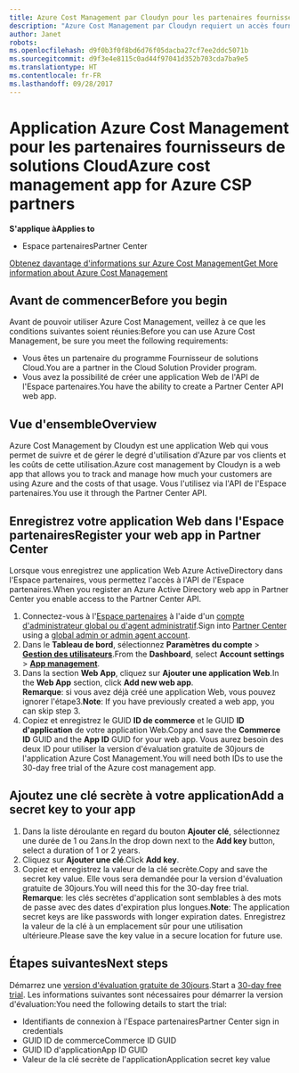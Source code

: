 ```yaml
---
title: Azure Cost Management par Cloudyn pour les partenaires fournisseurs de solutions Cloud | Espacepartenaires
description: "Azure Cost Management par Cloudyn requiert un accès fourni à l'API de l'Espace partenaires."
author: Janet
robots: 
ms.openlocfilehash: d9f0b3f0f8bd6d76f05dacba27cf7ee2ddc5071b
ms.sourcegitcommit: d9f3e4e8115c0ad44f97041d352b703cda7ba9e5
ms.translationtype: HT
ms.contentlocale: fr-FR
ms.lasthandoff: 09/28/2017
---
```

# <a name="azure-cost-management-app-for-azure-csp-partners"></a><span data-ttu-id="e8086-103">Application Azure Cost Management pour les partenaires fournisseurs de solutions Cloud</span><span class="sxs-lookup"><span data-stu-id="e8086-103">Azure cost management app for Azure CSP partners</span></span>  

**<span data-ttu-id="e8086-104">S'applique à</span><span class="sxs-lookup"><span data-stu-id="e8086-104">Applies to</span></span>**

-  <span data-ttu-id="e8086-105">Espace partenaires</span><span class="sxs-lookup"><span data-stu-id="e8086-105">Partner Center</span></span>

[<span data-ttu-id="e8086-106">Obtenez davantage d'informations sur Azure Cost Management</span><span class="sxs-lookup"><span data-stu-id="e8086-106">Get More information about Azure Cost Management</span></span>](https://go.microsoft.com/fwlink/p/?linkid=857893)

## <a name="before-you-begin"></a><span data-ttu-id="e8086-107">Avant de commencer</span><span class="sxs-lookup"><span data-stu-id="e8086-107">Before you begin</span></span>
<span data-ttu-id="e8086-108">Avant de pouvoir utiliser Azure Cost Management, veillez à ce que les conditions suivantes soient réunies:</span><span class="sxs-lookup"><span data-stu-id="e8086-108">Before you can use Azure Cost Management, be sure you meet the following requirements:</span></span>
- <span data-ttu-id="e8086-109">Vous êtes un partenaire du programme Fournisseur de solutions Cloud.</span><span class="sxs-lookup"><span data-stu-id="e8086-109">You are a partner in the Cloud Solution Provider program.</span></span>
- <span data-ttu-id="e8086-110">Vous avez la possibilité de créer une application Web de l'API de l'Espace partenaires.</span><span class="sxs-lookup"><span data-stu-id="e8086-110">You have the ability to create a Partner Center API web app.</span></span>

## <a name="overview"></a><span data-ttu-id="e8086-111">Vue d'ensemble</span><span class="sxs-lookup"><span data-stu-id="e8086-111">Overview</span></span>

<span data-ttu-id="e8086-112">Azure Cost Management by Cloudyn est une application Web qui vous permet de suivre et de gérer le degré d'utilisation d'Azure par vos clients et les coûts de cette utilisation.</span><span class="sxs-lookup"><span data-stu-id="e8086-112">Azure cost management by Cloudyn is a web app that allows you to track and manage how much your customers are using Azure and the costs of that usage.</span></span> <span data-ttu-id="e8086-113">Vous l'utilisez via l'API de l'Espace partenaires.</span><span class="sxs-lookup"><span data-stu-id="e8086-113">You use it through the Partner Center API.</span></span>

## <a name="register-your-web-app-in-partner-center"></a><span data-ttu-id="e8086-114">Enregistrez votre application Web dans l'Espace partenaires</span><span class="sxs-lookup"><span data-stu-id="e8086-114">Register your web app in Partner Center</span></span>
<span data-ttu-id="e8086-115">Lorsque vous enregistrez une application Web Azure ActiveDirectory dans l'Espace partenaires, vous permettez l'accès à l'API de l'Espace partenaires.</span><span class="sxs-lookup"><span data-stu-id="e8086-115">When you register an Azure Active Directory web app in Partner Center you enable access to the Partner Center API.</span></span> 
1.  <span data-ttu-id="e8086-116">Connectez-vous à l'[Espace partenaires](https://partnercenter.microsoft.com/en-us/pcv/dashboard/overview) à l'aide d'un [compte d'administrateur global ou d'agent administratif](create-user-accounts-and-set-permissions.md).</span><span class="sxs-lookup"><span data-stu-id="e8086-116">Sign into [Partner Center](https://partnercenter.microsoft.com/en-us/pcv/dashboard/overview) using a [global admin or admin agent account](create-user-accounts-and-set-permissions.md).</span></span>
2.  <span data-ttu-id="e8086-117">Dans le **Tableau de bord**, sélectionnez **Paramètres du compte** &gt; **[Gestion des utilisateurs](https://partnercenter.microsoft.com/en-us/pcv/apiintegration/appmanagement)**.</span><span class="sxs-lookup"><span data-stu-id="e8086-117">From the **Dashboard**, select **Account settings** &gt; **[App management](https://partnercenter.microsoft.com/en-us/pcv/apiintegration/appmanagement)**.</span></span>
3.  <span data-ttu-id="e8086-118">Dans la section **Web App**, cliquez sur **Ajouter une application Web**.</span><span class="sxs-lookup"><span data-stu-id="e8086-118">In the **Web App** section, click **Add new web app**.</span></span>
<br> <span data-ttu-id="e8086-119">**Remarque**: si vous avez déjà créé une application Web, vous pouvez ignorer l'étape3.</span><span class="sxs-lookup"><span data-stu-id="e8086-119">**Note**: If you have previously created a web app, you can skip step 3.</span></span>
4.  <span data-ttu-id="e8086-120">Copiez et enregistrez le GUID **ID de commerce** et le GUID **ID d'application** de votre application Web.</span><span class="sxs-lookup"><span data-stu-id="e8086-120">Copy and save the **Commerce ID** GUID and the **App ID** GUID for your web app.</span></span> <span data-ttu-id="e8086-121">Vous aurez besoin des deux ID pour utiliser la version d'évaluation gratuite de 30jours de l'application Azure Cost Management.</span><span class="sxs-lookup"><span data-stu-id="e8086-121">You will need both IDs to use the 30-day free trial of the Azure cost management app.</span></span>

## <a name="add-a-secret-key-to-your-app"></a><span data-ttu-id="e8086-122">Ajoutez une clé secrète à votre application</span><span class="sxs-lookup"><span data-stu-id="e8086-122">Add a secret key to your app</span></span>
1.  <span data-ttu-id="e8086-123">Dans la liste déroulante en regard du bouton **Ajouter clé**, sélectionnez une durée de 1 ou 2ans.</span><span class="sxs-lookup"><span data-stu-id="e8086-123">In the drop down next to the **Add key** button, select a duration of 1 or 2 years.</span></span>
2.  <span data-ttu-id="e8086-124">Cliquez sur **Ajouter une clé**.</span><span class="sxs-lookup"><span data-stu-id="e8086-124">Click **Add key**.</span></span> 
3.  <span data-ttu-id="e8086-125">Copiez et enregistrez la valeur de la clé secrète.</span><span class="sxs-lookup"><span data-stu-id="e8086-125">Copy and save the secret key value.</span></span> <span data-ttu-id="e8086-126">Elle vous sera demandée pour la version d'évaluation gratuite de 30jours.</span><span class="sxs-lookup"><span data-stu-id="e8086-126">You will need this for the 30-day free trial.</span></span>
<br><span data-ttu-id="e8086-127">**Remarque**: les clés secrètes d'application sont semblables à des mots de passe avec des dates d'expiration plus longues.</span><span class="sxs-lookup"><span data-stu-id="e8086-127">**Note**: The application secret keys are like passwords with longer expiration dates.</span></span> <span data-ttu-id="e8086-128">Enregistrez la valeur de la clé à un emplacement sûr pour une utilisation ultérieure.</span><span class="sxs-lookup"><span data-stu-id="e8086-128">Please save the key value in a secure location for future use.</span></span>

## <a name="next-steps"></a><span data-ttu-id="e8086-129">Étapes suivantes</span><span class="sxs-lookup"><span data-stu-id="e8086-129">Next steps</span></span>
<span data-ttu-id="e8086-130">Démarrez une [version d'évaluation gratuite de 30jours](https://go.microsoft.com/fwlink/?linkid=857895).</span><span class="sxs-lookup"><span data-stu-id="e8086-130">Start a [30-day free trial](https://go.microsoft.com/fwlink/?linkid=857895).</span></span>
<span data-ttu-id="e8086-131">Les informations suivantes sont nécessaires pour démarrer la version d'évaluation:</span><span class="sxs-lookup"><span data-stu-id="e8086-131">You need the following details to start the trial:</span></span>
- <span data-ttu-id="e8086-132">Identifiants de connexion à l'Espace partenaires</span><span class="sxs-lookup"><span data-stu-id="e8086-132">Partner Center sign in credentials</span></span>
- <span data-ttu-id="e8086-133">GUID ID de commerce</span><span class="sxs-lookup"><span data-stu-id="e8086-133">Commerce ID GUID</span></span>
- <span data-ttu-id="e8086-134">GUID ID d'application</span><span class="sxs-lookup"><span data-stu-id="e8086-134">App ID GUID</span></span>
- <span data-ttu-id="e8086-135">Valeur de la clé secrète de l'application</span><span class="sxs-lookup"><span data-stu-id="e8086-135">Application secret key value</span></span>
